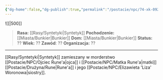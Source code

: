 ```yaml
---
{"dg-home":false,"dg-publish":true,"permalink":"/postacie/npc/74-xk-0923-db-12/","dgPassFrontmatter":true}
---
```


![[|500]]

> **Rasa:** [[Rasy/Syntetyki\|Syntetyk]]
> **Pochodzenie:** [[Miasta/Bunkier\|Bunkier]]
> **Dom:** [[Miasta/Bunkier\|Bunkier]]
> **Status:** ??
> **Wiek:** ??
> **Zawód**: ??
> **Organizacja:** ??

---

[[Rasy/Syntetyki\|Syntetyk]] zamieszany w morderstwo [[Postacie/NPC/Ojciec Rune'a\|ojca]] i [[Postacie/NPC/Matka Rune'a\|matki]] [[Postacie/Drużyna/Rune\|Rune'a]] i jego [[Postacie/NPC/Elizawieta 'Liza' Woronowa\|siostry]].